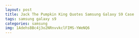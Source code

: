 ```yaml
---
layout: post
title: Jack The Pumpkin King Quotes Samsung Galaxy S9 Case
tags: samsung galaxy s9
categories: samsung
img: 1AdehsBBc4j3o2NRnvvkclFIMS-YWeNQ6
---
```

